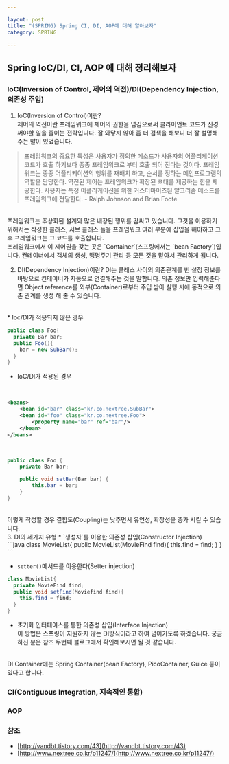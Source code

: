 ```yaml
---

layout: post
title: "(SPRING) Spring CI, DI, AOP에 대해 알아보자"
category: SPRING 

---
```


## Spring IoC/DI, CI, AOP 에 대해 정리해보자

### IoC(Inversion of Control, 제어의 역전)/DI(Dependency Injection, 의존성 주입)

1. IoC(Inversion of Control)이란?<br>
제어의 역전이란 프레임워크에 제어의 권한을 넘김으로써 클라이언트 코드가 신경써야할 일을 줄이는 전략입니다.
잘 와닿지 않아 좀 더 검색을 해보니 더 잘 설명해주는 말이 있었습니다.

> 프레임워크의 중요한 특성은 사용자가 정의한 메소드가 사용자의 어플리케이션 코드가 호출 하기보다 종종 프레임워크로 부터 호출 되어 진다는 것이다.  프레임워크는 종종 어플리케이션의 행위를 재배치 하고, 순서를 정하는 메인프로그램의 역할을 담당한다. 역전된 제어는 프레임워크가 확장된 뼈대를 제공하는 힘을 제공한다. 사용자는 특정 어플리케이션을 위한 커스터마이즈된 알고리즘 메소드를 프레임워크에 전달한다.  - Ralph Johnson and Brian Foote 

<br>
프레임워크는 추상화된 설계와 많은 내장된 행위를 감싸고 있습니다. 그것을 이용하기 위해서는 작성한 클래스, 서브 클래스 들을 프레임워크 여러 부분에 삽입을 해야하고 그 후 프레임워크는 그 코드를 호출합니다.

<br>
프레임워크에서 이 제어권을 갖는 곳은 `Container`(스프링에서는 `bean Factory`)입니다. 컨테이너에서 객체의 생성, 맹명주기 관리 등 모든 것을 맡아서 관리하게 됩니다.

2. DI(Dependency Injection)이란?
DI는 클래스 사이의 의존관계를 빈 설정 정보를 바탕으로 컨테이너가 자동으로 연결해주는 것을 말합니다. 
의존 정보만 입력해준다면 Object reference를 외부(Container)로부터 주입 받아 실행 시에 동적으로 의존 관계를 생성 해 줄 수 있습니다.
<br>
* Ioc/DI가 적용되지 않은 경우<br>

```java
public class Foo{
  private Bar bar;
  public Foo(){
    bar = new SubBar();
  }
}
```

* IoC/DI가 적용된 경우
<br>

```xml
<beans>  
    <bean id="bar" class="kr.co.nextree.SubBar">
    <bean id="foo" class="kr.co.nextree.Foo">
        <property name="bar" ref="bar"/>
    </bean>
</beans>  
```

<br>

```java
public class Foo {  
    private Bar bar;

    public void setBar(Bar bar) {
        this.bar = bar;
    }
}
```

<br>
이렇게 작성할 경우 결합도(Coupling)는 낮추면서 유연성, 확장성을 증가 시킬 수 있습니다.
<br>
3. DI의 세가지 유형
* `생성자`를 이용한 의존성 삽입(Constructor Injection)<br>
```java
class MovieList{
  public MovieList(MovieFind find){
    this.find = find;
  }
}
```

* `setter()`메서드를 이용한다(Setter injection)<br>

```java
class MovieList{
  private MovieFind find;
  public void setFind(Moviefind find){
    this.find = find;
  }
}
```

* 초기화 인터페이스를 통한 의존성 삽입(Interface Injection)<br>
이 방법은 스프링이 지원하지 않는 DI방식이라고 하여 넘어가도록 하겠습니다. 궁금하신 분은 참조 두번째 블로그에서 확인해보시면 될 것 같습니다.
<br>
DI Container에는 Spring Container(bean Factory), PicoContainer, Guice 등이 있다고 합니다.

### CI(Contiguous Integration, 지속적인 통합)


### AOP




### 참조
* [http://vandbt.tistory.com/43](http://vandbt.tistory.com/43)
* [http://www.nextree.co.kr/p11247/](http://www.nextree.co.kr/p11247/)



<br/><br/>

